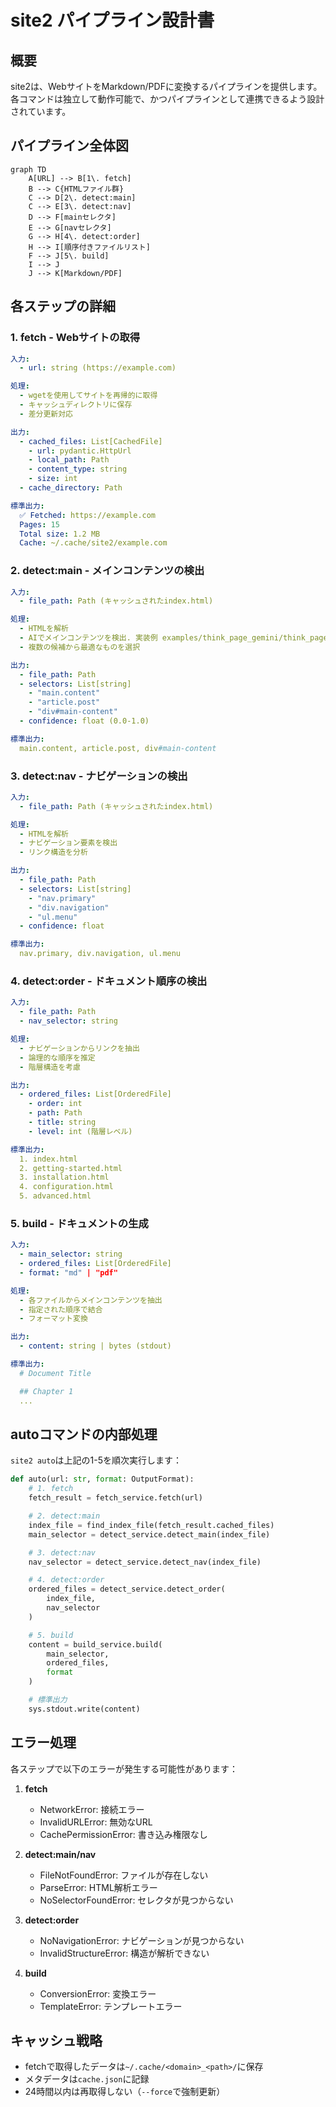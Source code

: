 # site2 パイプライン設計書

## 概要

site2は、WebサイトをMarkdown/PDFに変換するパイプラインを提供します。
各コマンドは独立して動作可能で、かつパイプラインとして連携できるよう設計されています。

## パイプライン全体図

```mermaid
graph TD
    A[URL] --> B[1\. fetch]
    B --> C{HTMLファイル群}
    C --> D[2\. detect:main]
    C --> E[3\. detect:nav]
    D --> F[mainセレクタ]
    E --> G[navセレクタ]
    G --> H[4\. detect:order]
    H --> I[順序付きファイルリスト]
    F --> J[5\. build]
    I --> J
    J --> K[Markdown/PDF]
```

## 各ステップの詳細

### 1. fetch - Webサイトの取得

```yaml
入力:
  - url: string (https://example.com)

処理:
  - wgetを使用してサイトを再帰的に取得
  - キャッシュディレクトリに保存
  - 差分更新対応

出力:
  - cached_files: List[CachedFile]
    - url: pydantic.HttpUrl
    - local_path: Path
    - content_type: string
    - size: int
  - cache_directory: Path

標準出力:
  ✅ Fetched: https://example.com
  Pages: 15
  Total size: 1.2 MB
  Cache: ~/.cache/site2/example.com
```

### 2. detect:main - メインコンテンツの検出

```yaml
入力:
  - file_path: Path (キャッシュされたindex.html)

処理:
  - HTMLを解析
  - AIでメインコンテンツを検出. 実装例 examples/think_page_gemini/think_page_gemini.py
  - 複数の候補から最適なものを選択

出力:
  - file_path: Path
  - selectors: List[string]
    - "main.content"
    - "article.post"
    - "div#main-content"
  - confidence: float (0.0-1.0)

標準出力:
  main.content, article.post, div#main-content
```

### 3. detect:nav - ナビゲーションの検出

```yaml
入力:
  - file_path: Path (キャッシュされたindex.html)

処理:
  - HTMLを解析
  - ナビゲーション要素を検出
  - リンク構造を分析

出力:
  - file_path: Path
  - selectors: List[string]
    - "nav.primary"
    - "div.navigation"
    - "ul.menu"
  - confidence: float

標準出力:
  nav.primary, div.navigation, ul.menu
```

### 4. detect:order - ドキュメント順序の検出

```yaml
入力:
  - file_path: Path
  - nav_selector: string

処理:
  - ナビゲーションからリンクを抽出
  - 論理的な順序を推定
  - 階層構造を考慮

出力:
  - ordered_files: List[OrderedFile]
    - order: int
    - path: Path
    - title: string
    - level: int (階層レベル)

標準出力:
  1. index.html
  2. getting-started.html
  3. installation.html
  4. configuration.html
  5. advanced.html
```

### 5. build - ドキュメントの生成

```yaml
入力:
  - main_selector: string
  - ordered_files: List[OrderedFile]
  - format: "md" | "pdf"

処理:
  - 各ファイルからメインコンテンツを抽出
  - 指定された順序で結合
  - フォーマット変換

出力:
  - content: string | bytes (stdout)

標準出力:
  # Document Title

  ## Chapter 1
  ...
```

## autoコマンドの内部処理

`site2 auto`は上記の1-5を順次実行します：

```python
def auto(url: str, format: OutputFormat):
    # 1. fetch
    fetch_result = fetch_service.fetch(url)

    # 2. detect:main
    index_file = find_index_file(fetch_result.cached_files)
    main_selector = detect_service.detect_main(index_file)

    # 3. detect:nav
    nav_selector = detect_service.detect_nav(index_file)

    # 4. detect:order
    ordered_files = detect_service.detect_order(
        index_file,
        nav_selector
    )

    # 5. build
    content = build_service.build(
        main_selector,
        ordered_files,
        format
    )

    # 標準出力
    sys.stdout.write(content)
```

## エラー処理

各ステップで以下のエラーが発生する可能性があります：

1. **fetch**
   - NetworkError: 接続エラー
   - InvalidURLError: 無効なURL
   - CachePermissionError: 書き込み権限なし

2. **detect:main/nav**
   - FileNotFoundError: ファイルが存在しない
   - ParseError: HTML解析エラー
   - NoSelectorFoundError: セレクタが見つからない

3. **detect:order**
   - NoNavigationError: ナビゲーションが見つからない
   - InvalidStructureError: 構造が解析できない

4. **build**
   - ConversionError: 変換エラー
   - TemplateError: テンプレートエラー

## キャッシュ戦略

- fetchで取得したデータは`~/.cache/<domain>_<path>/`に保存
- メタデータは`cache.json`に記録
- 24時間以内は再取得しない（`--force`で強制更新）
